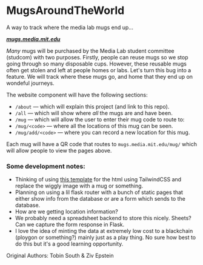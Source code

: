 # MugsAroundTheWorld
A way to track where the media lab mugs end up...

_**[mugs.media.mit.edu](mugs.media.mit.edu)**_

_Many_ mugs will be purchased by the Media Lab student committee (studcom) with two purposes. Firstly, people can reuse mugs so we stop going through so many disposable cups. However, these reusable mugs often get stolen and left at people homes or labs. Let's turn this bug into a feature. We will track where these mugs go, and home that they end up on wondeful journeys. 

The website component will have the following sections:
* `/about` — which will explain this project (and link to this repo).
* `/all` — which will show where _all_ the mugs are and have been.
* `/mug` — which will allow the user to enter their mug code to route to:
* `/mug/<code>` — where all the locations of this mug can be seen.
* `/mug/add/<code>` — where you can record a new location for this mug.

Each mug will have a QR code that routes to `mugs.media.mit.edu/mug/` which will allow people to view the pages above.


### Some development notes:
* Thinking of using [this template](https://github.com/tailwindtoolbox/Rainblur-Landing-Page) for the html using TailwindCSS and replace the wiggly image with a mug or something.
* Planning on using a lil flask router with a bunch of static pages that either show info from the database or are a form which sends to the database.
* How are we getting location information? 
* We probably need a spreadsheet backend to store this nicely. Sheets? Can we capture the form response in Flask.
* I love the idea of minting the data at extremely low cost to a blackchain (ploygon or something?) mainly just as a play thing. No sure how best to do this but it's a good learning opportunity.


Original Authors: Tobin South & Ziv Epstein 
